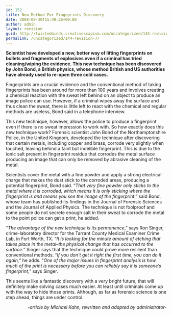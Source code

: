 ```yaml
---
id: 152
title: New Method For Fingeprints Discovery
date: 2008-09-30T15:40:26+00:00
author: admin
layout: revision
guid: http://twistedminds.creativescapism.com/uncategorized/144-revision-7/
permalink: /uncategorized/144-revision-7/
---
```

<p class="dropcap-first">
  <strong>Scientist have developed a new, better way of lifting fingerprints on bullets and fragments of explosives even if a criminal has tried cleaning/wiping the evidence. This new technique has been discovered by John Bond, a British physics, whose method British and US authorities have already used to re-open three cold cases.</strong>
</p>

Fingerprints are a crucial evidence and the conventional method of taking fingerprints has been around for more than 100 years and involves creating a chemical reaction with the sweat left behind on an object to produce an image police can use. However, if a criminal wipes away the surface and thus clean the sweat, there is little left to react with the chemical and regular methods are useless, Bond said in a telephone interview.

This new technique, however, allows the police to produce a fingerprint even if there is no sweat impression to work with. So how exactly does this new technique work? Forensic scientist John Bond of the Northamptonshire Police, in the United Kingdom, developed the technique after discovering that certain metals, including copper and brass, corrode very slightly when touched, leaving behind a faint but indelible fingerprint. This is due to the ionic salt present in fingerprint residue that corrodes the metal surface producing an image that can only be removed by abrasive cleaning of the metal.

Scientists cover the metal with a fine powder and apply a strong electrical charge that makes the dust stick to the corroded areas, producing a potential fingerprint, Bond said. &#8220;_That very fine powder only sticks to the metal where it is corroded, which means it is only sticking where the fingerprint is and means you see the image of the fingerprint_,&#8221; said Bond, whose team has published its findings in the Journal of Forensic Sciences and the Journal of Applied Physics. The technique is not foolproof and some people do not secrete enough salt in their sweat to corrode the metal to the point police can get a print, he added.

&#8220;_The advantage of the new technique is its permanence_,&#8221; says Ron Singer, crime-laboratory director for the Tarrant County Medical Examiner Crime Lab, in Fort Worth, TX. &#8220;_It is looking for the minute amount of etching that takes place in the metal&#8211;the physical change that has occurred to the surface._&#8221; Singer says that the technique could prove more resilient than conventional methods. &#8220;_If you don&#8217;t get it right the first time, you can do it again,_&#8221; he adds. &#8220;_One of the major issues in fingerprint analysis is how much of the print is necessary before you can reliably say it is someone&#8217;s fingerprint,_&#8221; says Singer.

This seems like a fantastic discovery with a very bright future, that will definitely make solving cases much easier. At least until criminals come up with the way to hide those prints. Although, as far as forensic science is one step ahead, things are under control.

<p style="text-align: right;">
  <em>-article by Michael Kahn, rewritten and adapted by administrator-</em>
</p>